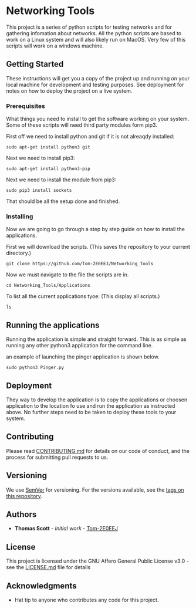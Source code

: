 # Networking Tools

This project is a series of python scripts for testing networks and for gathering infomation about networks.
All the python scripts are based to work on a Linux system and will also likely run on MacOS. Very few of 
this scripts will work on a windows machine.

## Getting Started

These instructions will get you a copy of the project up and running on your local machine for development and testing purposes. See deployment for notes on how to deploy the project on a live system.

### Prerequisites

What things you need to install to get the software working on your system.
Some of these scripts will need third party modules form pip3.

First off we need to install python and git if it is not alreaqdy installed:
```
sudo apt-get install python3 git
```

Next we need to install pip3:
```
sudo apt-get install python3-pip
```

Next we need to install the module from pip3:
```
sudo pip3 install sockets
```

That should be all the setup done and finished.

### Installing

Now we are going to go through a step by step guide on how to install the applications.

First we will download the scripts. (This saves the repository to your current directory.)

```
git clone https://github.com/Tom-2E0EEJ/Networking_Tools
```

Now we must navigate to the file the scripts are in.

```
cd Networking_Tools/Applications
```

To list all the current applications tyoe: (This display all scripts.)
``` 
ls
```



## Running the applications

Running the application is simple and straight forward.
This is as simple as running any other python3 application for the command line.

an example of launching the pinger application is shown below.
```
sudo python3 Pinger.py
```


## Deployment

They way to develop the application is to copy the applications or choosen
application to the location fo use and run the application as instructed above.
No further steps need to be taken to deploy these tools to your system.



## Contributing

Please read [CONTRIBUTING.md](https://gist.github.com/PurpleBooth/b24679402957c63ec426) for details on our code of conduct, and the process for submitting pull requests to us.

## Versioning

We use [SemVer](http://semver.org/) for versioning. For the versions available, see the [tags on this repository](https://github.com/your/project/tags). 

## Authors

* **Thomas Scott** - *Initial work* - [Tom-2E0EEJ](https://github.com/Tom-2E0EEJ)



## License

This project is licensed under the GNU Affero General Public License v3.0 - see the [LICENSE.md](LICENSE.md) file for details

## Acknowledgments

* Hat tip to anyone who contributes any code for this project.
